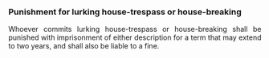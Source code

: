 ### Punishment for lurking house-trespass or house-breaking
<div style="text-align: justify">

Whoever commits lurking house-trespass or house-breaking shall be punished with imprisonment of either description for a term that may extend to two years, and shall also be liable to a fine.

</div>
